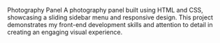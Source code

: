 Photography Panel
A photography panel built using HTML and CSS,
showcasing a sliding sidebar menu and responsive design. 
This project demonstrates my front-end development skills and attention 
to detail in creating an engaging visual experience.
